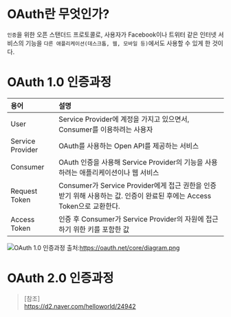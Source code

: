 # OAuth란 무엇인가?
`인증`을 위한 오픈 스탠더드 프로토콜로, 사용자가 Facebook이나 트위터 같은 인터넷 서비스의 기능을 `다른 애플리케이션(데스크톱, 웹, 모바일 등)`에서도 사용할 수 있게 한 것이다.

# OAuth 1.0 인증과정
|용어|설명|
|:-|:-|
|User|Service Provider에 계정을 가지고 있으면서, Consumer를 이용하려는 사용자|
|Service Provider|OAuth를 사용하는 Open API를 제공하는 서비스|
|Consumer|OAuth 인증을 사용해 Service Provider의 기능을 사용하려는 애플리케이션이나 웹 서비스|
|Request Token|	Consumer가 Service Provider에게 접근 권한을 인증받기 위해 사용하는 값. 인증이 완료된 후에는 Access Token으로 교환한다.|
|Access Token|인증 후 Consumer가 Service Provider의 자원에 접근하기 위한 키를 포함한 값|

![OAuth 1.0 인증과정](https://oauth.net/core/diagram.png)
출처:https://oauth.net/core/diagram.png


# OAuth 2.0 인증과정
>[참조]<br>
>https://d2.naver.com/helloworld/24942